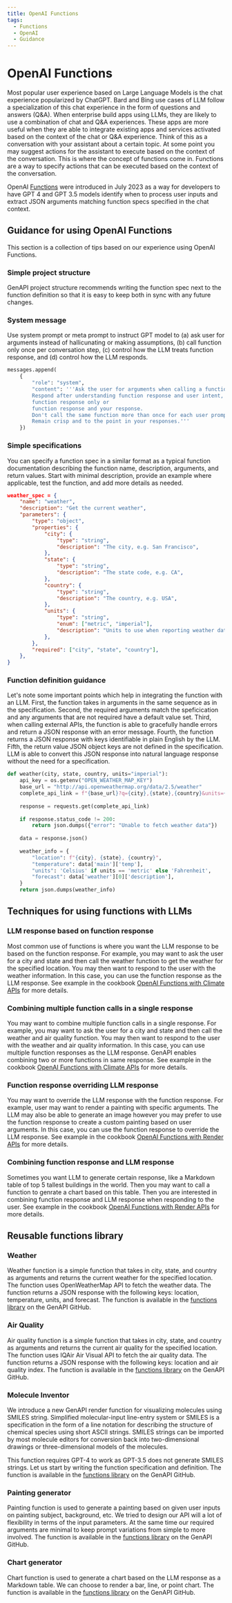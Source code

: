 ```yaml
---
title: OpenAI Functions
tags:
  - Functions
  - OpenAI
  - Guidance
---
```


# OpenAI Functions

Most popular user experience based on Large Language Models is the chat experience popularized by ChatGPT. Bard and Bing use cases of LLM follow a specialization of this chat experience in the form of questions and answers (Q&A). When enterprise build apps using LLMs, they are likely to use a combination of chat and Q&A experiences. These apps are more useful when they are able to integrate existing apps and services activated based on the context of the chat or Q&A experience. Think of this as a conversation with your assistant about a certain topic. At some point you may suggest actions for the assistant to execute based on the context of the conversation. This is where the concept of functions come in. Functions are a way to specify actions that can be executed based on the context of the conversation.

OpenAI [Functions](https://openai.com/blog/function-calling-and-other-api-updates) were introduced in July 2023 as a way for developers to have GPT 4 and GPT 3.5 models identify when to process user inputs and extract JSON arguments matching function specs specified in the chat context.

## Guidance for using OpenAI Functions

This section is a collection of tips based on our experience using OpenAI Functions.

### Simple project structure 

GenAPI project structure recommends writing the function spec next to the function definition so that it is easy to keep both in sync with any future changes.

### System message

Use system prompt or meta prompt to instruct GPT model to (a) ask user for arguments instead of hallicunating or making assumptions, (b) call function only once per conversation step, (c) control how the LLM treats function response, and (d) control how the LLM responds.

```python title="System prompt to instruct GPT model"
messages.append(
    {
        "role": "system", 
        "content": '''Ask the user for arguments when calling a function. 
        Respond after understanding function response and user intent, if they expect,
        function response only or
        function response and your response.
        Don't call the same function more than once for each user prompt.
        Remain crisp and to the point in your responses.'''
    })
```

### Simple specifications 

You can specify a function spec in a similar format as a typical function documentation describing the function name, description, arguments, and return values. Start with minimal description, provide an example where applicable, test the function, and add more details as needed.


```json title="Weather function specification"
weather_spec = {
    "name": "weather",
    "description": "Get the current weather",
    "parameters": {
        "type": "object",
        "properties": {
            "city": {
                "type": "string",
                "description": "The city, e.g. San Francisco",
            },
            "state": {
                "type": "string",
                "description": "The state code, e.g. CA",
            },
            "country": {
                "type": "string",
                "description": "The country, e.g. USA",
            },
            "units": {
                "type": "string", 
                "enum": ["metric", "imperial"],
                "description": "Units to use when reporting weather data.",
            },
        },
        "required": ["city", "state", "country"],
    },
}
```

### Function definition guidance

Let's note some important points which help in integrating the function with an LLM. First, the function takes in arguments in the same sequence as in the specification. Second, the required arguments match the speficication and any arguments that are not required have a default value set. Third, when calling external APIs, the function is able to gracefully handle errors and return a JSON response with an error message. Fourth, the function returns a JSON response with keys identifiable in plain English by the LLM. Fifth, the return value JSON object keys are not defined in the specification. LLM is able to convert this JSON response into natural language response without the need for a specification.

```python title="Weather function code"
def weather(city, state, country, units="imperial"):
    api_key = os.getenv("OPEN_WEATHER_MAP_KEY")
    base_url = "http://api.openweathermap.org/data/2.5/weather"
    complete_api_link = f"{base_url}?q={city},{state},{country}&units={units}&appid={api_key}"
    
    response = requests.get(complete_api_link)
    
    if response.status_code != 200:
        return json.dumps({"error": "Unable to fetch weather data"})
    
    data = response.json()
    
    weather_info = {
        "location": f"{city}, {state}, {country}",
        "temperature": data['main']['temp'],
        "units": 'Celsius' if units == 'metric' else 'Fahrenheit',
        "forecast": data['weather'][0]['description'],
    }
    return json.dumps(weather_info)
```

## Techniques for using functions with LLMs

### LLM response based on function response

Most common use of functions is where you want the LLM response to be based on the function response. For example, you may want to ask the user for a city and state and then call the weather function to get the weather for the specified location. You may then want to respond to the user with the weather information. In this case, you can use the function response as the LLM response. See example in the cookbook [OpenAI Functions with Climate APIs](openai-functions-with-climate-apis.md) for more details.


### Combining multiple function calls in a single response

You may want to combine multiple function calls in a single response. For example, you may want to ask the user for a city and state and then call the weather and air quality function. You may then want to respond to the user with the weather and air quality information. In this case, you can use multiple function responses as the LLM response. GenAPI enables combining two or more functions in same response. See example in the cookbook [OpenAI Functions with Climate APIs](openai-functions-with-climate-apis.md) for more details.

### Function response overriding LLM response

You may want to override the LLM response with the function response. For example, user may want to render a painting with specific arguments. The LLM may also be able to generate an image however you may prefer to use the function response to create a custom painting based on user arguments. In this case, you can use the function response to override the LLM response. See example in the cookbook [OpenAI Functions with Render APIs](openai-functions-with-render-apis.md) for more details.

### Combining function response and LLM response

Sometimes you want LLM to generate certain response, like a Markdown table of top 5 tallest buildings in the world. Then you may want to call a function to genrate a chart based on this table. Then you are interested in combining function response and LLM response when responding to the user. See example in the cookbook [OpenAI Functions with Render APIs](openai-functions-with-render-apis.md) for more details.

## Reusable functions library

### Weather

Weather function is a simple function that takes in city, state, and country as arguments and returns the current weather for the specified location. The function uses OpenWeatherMap API to fetch the weather data. The function returns a JSON response with the following keys: location, temperature, units, and forecast. The function is available in the [functions library](https://github.com/genapiorg/genapi/blob/main/code/functions/climate.py) on the GenAPI GitHub.

### Air Quality

Air quality function is a simple function that takes in city, state, and country as arguments and returns the current air quality for the specified location. The function uses IQAir Air Visual API to fetch the air quality data. The function returns a JSON response with the following keys: location and air quality index. The function is available in the [functions library](https://github.com/genapiorg/genapi/blob/main/code/functions/climate.py) on the GenAPI GitHub.

### Molecule Inventor

We introduce a new GenAPI render function for visualizing molecules using SMILES string. Simplified molecular-input line-entry system or SMILES is a specification in the form of a line notation for describing the structure of chemical species using short ASCII strings. SMILES strings can be imported by most molecule editors for conversion back into two-dimensional drawings or three-dimensional models of the molecules.

This function requires GPT-4 to work as GPT-3.5 does not generate SMILES strings. Let us start by writing the function specification and definition. The function is available in the [functions library](https://github.com/genapiorg/genapi/blob/main/code/functions/render.py) on the GenAPI GitHub.


### Painting generator

Painting function is used to generate a painting based on given user inputs on painting subject, background, etc. We tried to design our API will a lot of flexibility in terms of the input parameters. At the same time our required arguments are minimal to keep prompt variations from simple to more involved. The function is available in the [functions library](https://github.com/genapiorg/genapi/blob/main/code/functions/render.py) on the GenAPI GitHub.


### Chart generator

Chart function is used to generate a chart based on the LLM response as a Markdown table. We can choose to render a bar, line, or point chart. The function is available in the [functions library](https://github.com/genapiorg/genapi/blob/main/code/functions/render.py) on the GenAPI GitHub.




